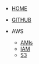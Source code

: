 <!-- docs/_sidebar.md -->
* [HOME](/)

* [GITHUB](https://github.com/lfreeitas/docsify ':ignore')

* AWS
    * [AMIs](/wikis/amis.md "Docsify is fun")
    * [IAM](/wikis/iam.md "AWS is fun")
    * [S3](/wikis/s3.md "AWS >D")